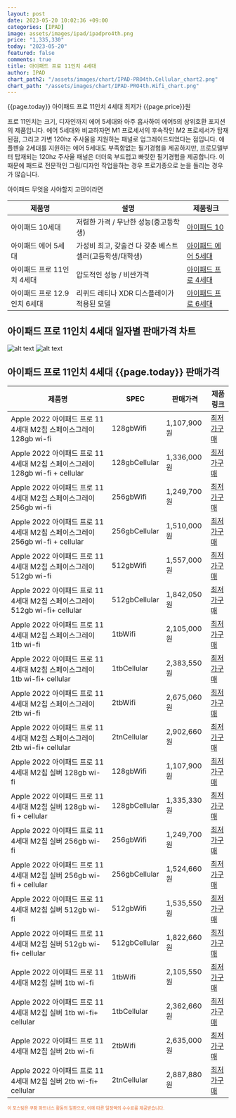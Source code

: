```yaml
---
layout: post
date: 2023-05-20 10:02:36 +09:00
categories: [IPAD]
image: assets/images/ipad/ipadpro4th.png
price: "1,335,330"
today: "2023-05-20"
featured: false
comments: true
title: 아이패드 프로 11인치 4세대
author: IPAD
chart_path2: "/assets/images/chart/IPAD-PRO4th.Cellular_chart2.png"
chart_path: "/assets/images/chart/IPAD-PRO4th.Wifi_chart.png"
---
```


{{page.today}} 아이패드 프로 11인치 4세대 최저가 {{page.price}}원

프로 11인치는 크기, 디자인까지 에어 5세대와 아주 흡사하여 에어5의 상위호환 포지션의 제품입니다.
에어 5세대와 비교하자면 M1 프로세서의 후속작인 M2 프로세서가 탑재된점, 그리고 가변 120hz 주사율을 지원하는 패널로 업그레이드되었다는 점입니다.
애플펜슬 2세대를 지원하는 에어 5세대도 부족함없는 필기경험을 제공하지만, 프로모델부터 탑재되는 120hz 주사율 패널은 더더욱 부드럽고 빠릿한 필기경험을 제공합니다.
이 때문에 패드로 전문적인 그림/디자인 작업을하는 경우 프로기종으로 눈을 돌리는 경우가 많습니다.

<main>
<P>아이패드 무엇을 사야할지 고민이라면</P>
<table id="rwd-table">
  <thead>
    <tr>
      <th>제품명</th>
      <th>설명</th>
      <th>제품링크</th>
    </tr>
  </thead>
  <tbody>
    <tr>
       <td>아이패드 10세대</td>
       <td>저렴한 가격 / 무난한 성능(중고등학생)</td>
       <td><a href='/APPLE-IPAD-10th/'>아이패드 10</a></td>
    </tr>
    <tr>
       <td>아이패드 에어 5세대</td>
       <td>가성비 최고, 갖출건 다 갖춘 베스트 셀러(고등학생/대학생)</td>
       <td><a href='/APPLE-IPAD-AIR5th/'>아이패드 에어 5세대</a></td>
    </tr>
    <tr>
       <td>아이패드 프로 11인치 4세대</td>
       <td>압도적인 성능 / 비싼가격</td>
       <td><a href='/APPLE-IPAD-PRO4th/'>아이패드 프로 4세대</a></td>
    </tr>
    <tr>
       <td>아이패드 프로 12.9인치 6세대</td>
       <td>리퀴드 레티나 XDR 디스플레이가 적용된 모델</td>
       <td><a href='/APPLE-IPAD-PRO6th/'>아이패드 프로 6세대</a></td>
    </tr>
  </tbody>
</table>
</main>

## 아이패드 프로 11인치 4세대 일자별 판매가격 차트
![alt text]({{page.chart_path}} "아이패드 프로 11인치 4세대 Wifi 판매가격 차트")
![alt text]({{page.chart_path2}} "아이패드 프로 11인치 4세대 Cellular 판매가격 차트")

## 아이패드 프로 11인치 4세대 {{page.today}} 판매가격
<main>
<table id="rwd-table-large">
  <thead>
    <tr>
      <th>제품명</th>
      <th>SPEC</th>
      <th>판매가격</th>
      <th>제품링크</th>
    </tr>
  </thead>
  <tbody><tr>
        <td>Apple 2022 아이패드 프로 11 4세대 M2칩 스페이스그레이 128gb wi-fi</td>
        <td>128gbWifi</td>
        <td>1,107,900원</td>
        <td><a href='https://link.coupang.com/a/SA5ym' target='_blank'>최저가구매</a></td>
        </tr><tr>
        <td>Apple 2022 아이패드 프로 11 4세대 M2칩 스페이스그레이 128gb wi-fi + cellular</td>
        <td>128gbCellular</td>
        <td>1,336,000원</td>
        <td><a href='https://link.coupang.com/a/SA5Bk' target='_blank'>최저가구매</a></td>
        </tr><tr>
        <td>Apple 2022 아이패드 프로 11 4세대 M2칩 스페이스그레이  256gb wi-fi</td>
        <td>256gbWifi</td>
        <td>1,249,700원</td>
        <td><a href='https://link.coupang.com/a/SA5DU' target='_blank'>최저가구매</a></td>
        </tr><tr>
        <td>Apple 2022 아이패드 프로 11 4세대 M2칩 스페이스그레이 256gb wi-fi + cellular</td>
        <td>256gbCellular</td>
        <td>1,510,000원</td>
        <td><a href='https://link.coupang.com/a/SA5Hm' target='_blank'>최저가구매</a></td>
        </tr><tr>
        <td>Apple 2022 아이패드 프로 11 4세대 M2칩 스페이스그레이 512gb wi-fi</td>
        <td>512gbWifi</td>
        <td>1,557,000원</td>
        <td><a href='https://link.coupang.com/a/SA5Jl' target='_blank'>최저가구매</a></td>
        </tr><tr>
        <td>Apple 2022 아이패드 프로 11 4세대 M2칩 스페이스그레이 512gb wi-fi+ cellular</td>
        <td>512gbCellular</td>
        <td>1,842,050원</td>
        <td><a href='https://link.coupang.com/a/SA5NQ' target='_blank'>최저가구매</a></td>
        </tr><tr>
        <td>Apple 2022 아이패드 프로 11 4세대 M2칩 스페이스그레이 1tb wi-fi</td>
        <td>1tbWifi</td>
        <td>2,105,000원</td>
        <td><a href='https://link.coupang.com/a/SA5Q8' target='_blank'>최저가구매</a></td>
        </tr><tr>
        <td>Apple 2022 아이패드 프로 11 4세대 M2칩 스페이스그레이 1tb wi-fi+ cellular</td>
        <td>1tbCellular</td>
        <td>2,383,550원</td>
        <td><a href='https://link.coupang.com/a/SA5TD' target='_blank'>최저가구매</a></td>
        </tr><tr>
        <td>Apple 2022 아이패드 프로 11 4세대 M2칩 스페이스그레이 2tb wi-fi</td>
        <td>2tbWifi</td>
        <td>2,675,060원</td>
        <td><a href='https://link.coupang.com/a/SA5V8' target='_blank'>최저가구매</a></td>
        </tr><tr>
        <td>Apple 2022 아이패드 프로 11 4세대 M2칩 스페이스그레이 2tb wi-fi+ cellular</td>
        <td>2tnCellular</td>
        <td>2,902,660원</td>
        <td><a href='https://link.coupang.com/a/SA5Y3' target='_blank'>최저가구매</a></td>
        </tr><tr>
        <td>Apple 2022 아이패드 프로 11 4세대 M2칩 실버 128gb wi-fi</td>
        <td>128gbWifi</td>
        <td>1,107,900원</td>
        <td><a href='https://link.coupang.com/a/SA51w' target='_blank'>최저가구매</a></td>
        </tr><tr>
        <td>Apple 2022 아이패드 프로 11 4세대 M2칩 실버 128gb wi-fi + cellular</td>
        <td>128gbCellular</td>
        <td>1,335,330원</td>
        <td><a href='https://link.coupang.com/a/SA53O' target='_blank'>최저가구매</a></td>
        </tr><tr>
        <td>Apple 2022 아이패드 프로 11 4세대 M2칩 실버  256gb wi-fi</td>
        <td>256gbWifi</td>
        <td>1,249,700원</td>
        <td><a href='https://link.coupang.com/a/SA55N' target='_blank'>최저가구매</a></td>
        </tr><tr>
        <td>Apple 2022 아이패드 프로 11 4세대 M2칩 실버 256gb wi-fi + cellular</td>
        <td>256gbCellular</td>
        <td>1,524,660원</td>
        <td><a href='https://link.coupang.com/a/SA58n' target='_blank'>최저가구매</a></td>
        </tr><tr>
        <td>Apple 2022 아이패드 프로 11 4세대 M2칩 실버 512gb wi-fi</td>
        <td>512gbWifi</td>
        <td>1,535,550원</td>
        <td><a href='https://link.coupang.com/a/SA6ay' target='_blank'>최저가구매</a></td>
        </tr><tr>
        <td>Apple 2022 아이패드 프로 11 4세대 M2칩 실버 512gb wi-fi+ cellular</td>
        <td>512gbCellular</td>
        <td>1,822,660원</td>
        <td><a href='https://link.coupang.com/a/SA6dc' target='_blank'>최저가구매</a></td>
        </tr><tr>
        <td>Apple 2022 아이패드 프로 11 4세대 M2칩 실버 1tb wi-fi</td>
        <td>1tbWifi</td>
        <td>2,105,550원</td>
        <td><a href='https://link.coupang.com/a/SA6fu' target='_blank'>최저가구매</a></td>
        </tr><tr>
        <td>Apple 2022 아이패드 프로 11 4세대 M2칩 실버 1tb wi-fi+ cellular</td>
        <td>1tbCellular</td>
        <td>2,362,660원</td>
        <td><a href='https://link.coupang.com/a/SA6ki' target='_blank'>최저가구매</a></td>
        </tr><tr>
        <td>Apple 2022 아이패드 프로 11 4세대 M2칩 실버 2tb wi-fi</td>
        <td>2tbWifi</td>
        <td>2,635,000원</td>
        <td><a href='https://link.coupang.com/a/SA6mw' target='_blank'>최저가구매</a></td>
        </tr><tr>
        <td>Apple 2022 아이패드 프로 11 4세대 M2칩 실버 2tb wi-fi+ cellular</td>
        <td>2tnCellular</td>
        <td>2,887,880원</td>
        <td><a href='https://link.coupang.com/a/SA6oG' target='_blank'>최저가구매</a></td>
        </tr></tbody>
</table>
</main>
<div style="color:#e56a2c;font-size: 0.7em;" >
이 포스팅은 쿠팡 파트너스 활동의 일환으로, 이에 따른 일정액의 수수료를 제공받습니다.
</div>
